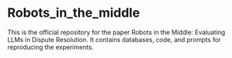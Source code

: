 # Robots_in_the_middle
This is the official repository for the paper Robots in the Middle: Evaluating LLMs in Dispute Resolution. It contains databases, code, and prompts for reproducing the experiments.
